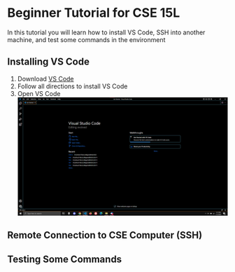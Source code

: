 # Beginner Tutorial for CSE 15L

In this tutorial you will learn how to install VS Code, SSH into another machine, and test some commands in the environment

## Installing VS Code

1. Download [VS Code](https://code.visualstudio.com/)
2. Follow all directions to install VS Code
3. Open VS Code
![Image](https://github.com/KristopherManalo/cse15l-lab-reports/blob/main/VSCODE.png?raw=true)

## Remote Connection to CSE Computer (SSH)


## Testing Some Commands
